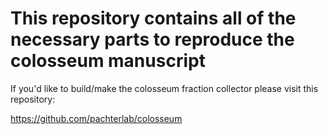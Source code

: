 # This repository contains all of the necessary parts to reproduce the colosseum manuscript

If you'd like to build/make the colosseum fraction collector please visit this repository:

https://github.com/pachterlab/colosseum
